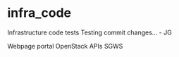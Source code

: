 # infra_code
Infrastructure code tests
	Testing commit changes... - JG

Webpage portal
OpenStack APIs
SGWS
